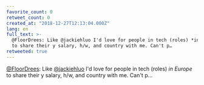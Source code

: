 ```yaml
---
favorite_count: 0
retweet_count: 0
created_at: "2018-12-27T12:13:04.000Z"
lang: en
full_text: >-
  @FloorDrees: Like @jackiehluo I'd love for people in tech (roles) *in Europe*
  to share their y salary, h/w, and country with me. Can't p…
retweeted: true
---
```


[@FloorDrees](https://twitter.com/FloorDrees): Like
[@jackiehluo](https://twitter.com/jackiehluo) I'd love for people in tech
(roles) _in Europe_ to share their y salary, h/w, and country with me. Can't p…
